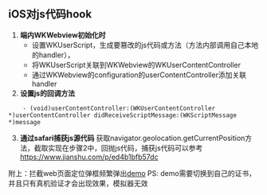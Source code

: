 ## iOS对js代码hook 
1. **端内WKWebview初始化时**
    - 设置WKUserScript，生成要篡改的js代码或方法（方法内部调用自己本地的handler），
    - 将WKUserScript关联到WKWebview的WKUserContentController
    - 通过WKWebview的configuration的userContentController添加关联handler
2. **设置js的回调方法**
```
    - (void)userContentController:(WKUserContentController *)userContentController didReceiveScriptMessage:(WKScriptMessage *)message
```
3. **通过safari捕获js源代码**
    获取navigator.geolocation.getCurrentPosition方法，截取实现在步骤2中，回抛js代码，捕获js代码可以参考<https://www.jianshu.com/p/ed4b1bfb57dc>
    
附上：拦截web页面定位弹框频繁弹出[demo](https://github.com/code1303009/learning-recording/tree/master/WKWebView/WKWebViewTest)
PS: demo需要切换到自己的证书，并且只有真机验证才会出现效果，模拟器无效
